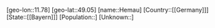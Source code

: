 ﻿---
location: [49.05,11.78]
type: City
tags:
- geo/City


SpocWebEntityId: 30883
isDeleted: false
confidential: public

---
[geo-lon::11.78]
[geo-lat::49.05]
[name::Hemau]
[Country::[[Germany]]]
[State::[[Bayern]]]
[Population::]
[Unknown::]

